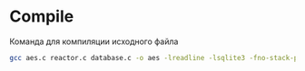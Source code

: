 # Compile

Команда для компиляции исходного файла

```bash
gcc aes.c reactor.c database.c -o aes -lreadline -lsqlite3 -fno-stack-protector -std=c99
```
